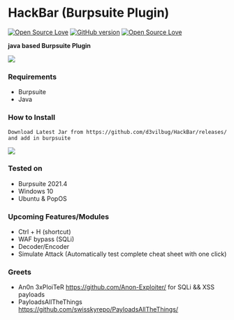 # HackBar (Burpsuite Plugin)
[![Open Source Love](https://badges.frapsoft.com/os/v1/open-source.svg?v=102)](https://github.com/ellerbrock/open-source-badge/)
[![GitHub version](https://d25lcipzij17d.cloudfront.net/badge.svg?id=gh&type=0.2&v=1.0&x2=0)](http://badge.fury.io/gh/boennemann%2Fbadges)
[![Open Source Love](https://badges.frapsoft.com/os/mit/mit.svg?v=102)](https://github.com/ellerbrock/open-source-badge/)

**java based Burpsuite Plugin**

<img src="https://i.imgur.com/rlHIJko.gif" />

### Requirements
- Burpsuite
- Java

### How to Install

	Download Latest Jar from https://github.com/d3vilbug/HackBar/releases/ and add in burpsuite

<img src="https://i.imgur.com/0CP3iCM.gif" />

### Tested on
- Burpsuite 2021.4
- Windows 10
- Ubuntu & PopOS

### Upcoming Features/Modules
- Ctrl + H (shortcut)
- WAF bypass (SQLi)
- Decoder/Encoder
- Simulate Attack (Automatically test complete cheat sheet with one click)

### Greets
- An0n 3xPloiTeR https://github.com/Anon-Exploiter/ for SQLi && XSS payloads 
- PayloadsAllTheThings https://github.com/swisskyrepo/PayloadsAllTheThings/
